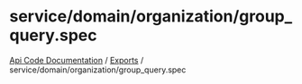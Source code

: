 # service/domain/organization/group\_query.spec
[Api Code Documentation](../README.md) / [Exports](../modules.md) / service/domain/organization/group\_query.spec
